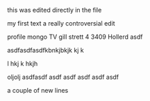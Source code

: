 this was edited directly in the file

my first text
a really controversial edit


profile
mongo TV 
gill strett 4
3409 Hollerd
asdf


asdfasdfasdfkbnkjbkjk kj k 

l hkj k hkjh 


oljolj
asdfasdf
asdf
asdf
asdf
asdf
asdf

a couple of new lines
